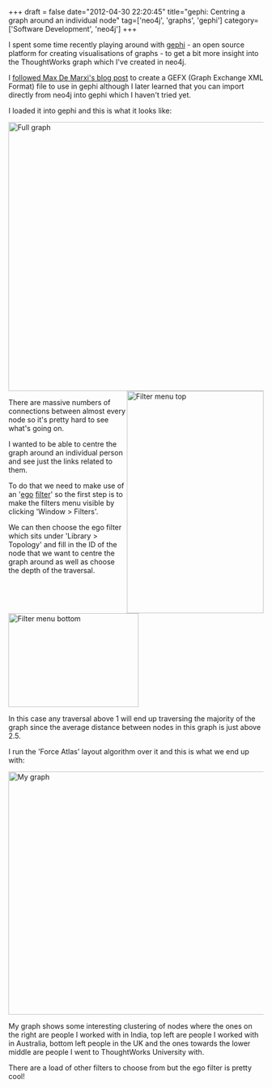 +++
draft = false
date="2012-04-30 22:20:45"
title="gephi: Centring a graph around an individual node"
tag=['neo4j', 'graphs', 'gephi']
category=['Software Development', 'neo4j']
+++

I spent some time recently playing around with <a href="http://gephi.org/">gephi</a> - an open source platform for creating visualisations of graphs - to get a bit more insight into the ThoughtWorks graph which I've created in neo4j.

I <a href="http://maxdemarzi.com/2012/04/12/using-sigma-js-with-neo4j/">followed Max De Marxi's blog post</a> to create a GEFX (Graph Exchange XML Format) file to use in gephi although I later learned that you can import directly from neo4j into gephi which I haven't tried yet.

I loaded it into gephi and this is what it looks like:

<div>
<img src="{{<siteurl>}}/uploads/2012/04/full-graph.jpg" alt="Full graph" title="full-graph.jpg" border="0" width="600" height="530" />
</div>

<div style="float:right">
<img src="{{<siteurl>}}/uploads/2012/04/filter-menu-top.jpg" alt="Filter menu top" title="filter-menu-top.jpg" border="0" width="270" height="438" />
</div>

There are massive numbers of connections between almost every node so it's pretty hard to see what's going on.

I wanted to be able to centre the graph around an individual person and see just the links related to them.

To do that we need to make use of an '<a href="http://forum.gephi.org/viewtopic.php?t=286">ego</a> <a href="http://blog.ouseful.info/2010/05/10/getting-started-with-gephi-network-visualisation-app-%E2%80%93-my-facebook-network-part-iii-ego-filters-and-simple-network-stats/">filter</a>' so the first step is to make the filters menu visible by clicking 'Window > Filters'. 

We can then choose the ego filter which sits under 'Library > Topology' and fill in the ID of the node that we want to centre the graph around as well as choose the depth of the traversal.

<div>
<img src="{{<siteurl>}}/uploads/2012/04/filter-menu-bottom.jpg" alt="Filter menu bottom" title="filter-menu-bottom.jpg" border="0" width="257" height="185" />
</div>


In this case any traversal above 1 will end up traversing the majority of the graph since the average distance between nodes in this graph is just above 2.5.

I run the 'Force Atlas' layout algorithm over it and this is what we end up with:

<div>
<img src="{{<siteurl>}}/uploads/2012/04/my-graph.jpg" alt="My graph" title="my-graph.jpg" border="0" width="545" height="479" />
</div>

My graph shows some interesting clustering of nodes where the ones on the right are people I worked with in India, top left are people I worked with in Australia, bottom left people in the UK and the ones towards the lower middle are people I went to ThoughtWorks University with.

There are a load of other filters to choose from but the ego filter is pretty cool!
